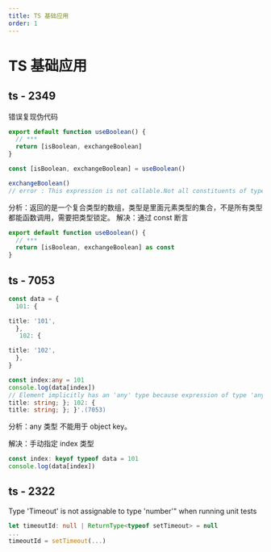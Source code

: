 ```yaml
---
title: TS 基础应用
order: 1
---
```


# TS 基础应用

## ts - 2349

错误复现伪代码

```javascript
export default function useBoolean() {
  // ***
  return [isBoolean, exchangeBoolean]
}

const [isBoolean, exchangeBoolean] = useBoolean()

exchangeBoolean()
// error : This expression is not callable.Not all constituents of type 'Ref<boolean> | ((payload?: boolean | undefined) => void)' are callable.ts(2349)
```

分析：返回的是一个复合类型的数组，类型是里面元素类型的集合，不是所有类型都能函数调用，需要把类型锁定。
解决：通过 const 断言

```javascript
export default function useBoolean() {
  // ***
  return [isBoolean, exchangeBoolean] as const
}

```

## ts - 7053

```ts
const data = {
  101: {

title: '101',
  },
   102: {

title: '102',
  },
}

const index:any = 101
console.log(data[index])
// Element implicitly has an 'any' type because expression of type 'any' can't be used to index type '{ 101: {
title: string; }; 102: {
title: string; }; }'.(7053)
```

分析：any 类型 不能用于 object key。

解决：手动指定 index 类型

```ts
const index: keyof typeof data = 101
console.log(data[index])
```



## ts - 2322

Type 'Timeout' is not assignable to type 'number'" when running unit tests

```ts
let timeoutId: null | ReturnType<typeof setTimeout> = null
...
timeoutId = setTimeout(...)
```

